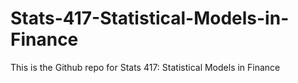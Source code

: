 # Stats-417-Statistical-Models-in-Finance

This is the Github repo for Stats 417: Statistical Models in Finance
